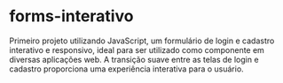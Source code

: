 # forms-interativo
Primeiro projeto utilizando JavaScript, um formulário de login e cadastro interativo e responsivo, ideal para ser utilizado como componente em diversas aplicações web. A transição suave entre as telas de login e cadastro proporciona uma experiência interativa para o usuário. 

